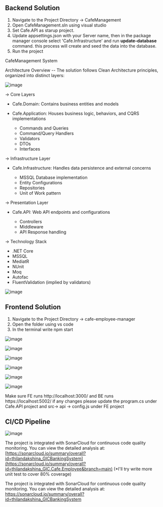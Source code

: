 ## Backend Solution 
1. Navigate to the Project Directory -> CafeManagement
2. Open CafeManagement.sln using visual studio
3. Set Cafe.API as starup project.
4. Update appsettings.json with your Server name, then in the package manager console select 'Cafe.Infrastructure' and run **update-database** command.
   this process will create and seed the data into the database.
5. Run the project

CafeManagement System

Architecture Overview -- The solution follows Clean Architecture principles, organized into distinct layers:

![image](https://github.com/user-attachments/assets/f8a31010-6b98-4b58-9ea2-3ac3f336548f)

-> Core Layers 

- Cafe.Domain: Contains business entities and models
- Cafe.Application: Houses business logic, behaviors, and CQRS implementations

  - Commands and Queries
  - Command/Query Handlers
  - Validators
  - DTOs
  - Interfaces

-> Infrastructure Layer

- Cafe.Infrastructure: Handles data persistence and external concerns

  - MSSQL Database implementation
  - Entity Configurations
  - Repositories
  - Unit of Work pattern

-> Presentation Layer

- Cafe.API: Web API endpoints and configurations

  - Controllers
  - Middleware
  - API Response handling

-> Technology Stack

  - .NET Core
  - MSSQL
  - MediatR
  - NUnit
  - Moq
  - Autofac
  - FluentValidation (implied by validators)

  ![image](https://github.com/user-attachments/assets/dd030f15-cbc1-436d-910b-3e544842a573)


## Frontend Solution
1. Navigate to the Project Directory -> cafe-employee-manager
2. Open the folder using vs code
3. In the terminal write npm start

![image](https://github.com/user-attachments/assets/afc889e0-efb7-48e7-b1fd-b92cd061da07)

![image](https://github.com/user-attachments/assets/bd203991-2edd-49a8-ba60-606ac3cad463)

![image](https://github.com/user-attachments/assets/9b637557-cbab-4b34-8e4a-59feeda2a3a6)

![image](https://github.com/user-attachments/assets/6ef82593-49c6-470b-8f34-05ea72f2520c)

![image](https://github.com/user-attachments/assets/b4c4a414-f920-477d-9a1d-a0ea5af51164)

![image](https://github.com/user-attachments/assets/3522efc1-a420-4900-8fbf-a00d0a22fa3e)


Make sure FE runs http://localhost:3000/ and BE runs https://localhost:5002/
if any changes please update the program.cs under Cafe.API project and src-> api -> config.js under FE project

## CI/CD Pipeline

![image](https://github.com/user-attachments/assets/b2353da2-a3c2-4692-8177-67dcf66fbc30)

The project is integrated with SonarCloud for continuous code quality monitoring. You can view the detailed analysis at: [https://sonarcloud.io/summary/overall?id=thilandakshina_GICBankingSystem](https://sonarcloud.io/summary/overall?id=thilandakshina_GIC.Cafe.Employee&branch=main)
(*I'll try write more unit test to cover 80% coverage)


The project is integrated with SonarCloud for continuous code quality monitoring. You can view the detailed analysis at: https://sonarcloud.io/summary/overall?id=thilandakshina_GICBankingSystem
